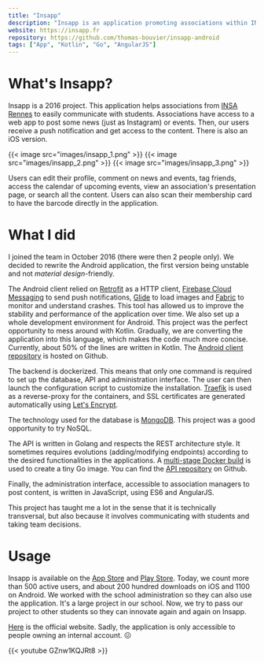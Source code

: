 ```yaml
---
title: "Insapp"
description: "Insapp is an application promoting associations within INSA Rennes."
website: https://insapp.fr
repository: https://github.com/thomas-bouvier/insapp-android
tags: ["App", "Kotlin", "Go", "AngularJS"]
---
```


# What's Insapp?

Insapp is a 2016 project. This application helps associations from [INSA Rennes](https://www.insa-rennes.fr) to easily communicate with students. Associations have access to a web app to post some news (just as Instagram) or events. Then, our users receive a push notification and get access to the content. There is also an iOS version.

{{< image src="images/insapp_1.png" >}}
{{< image src="images/insapp_2.png" >}}
{{< image src="images/insapp_3.png" >}}

Users can edit their profile, comment on news and events, tag friends, access the calendar of upcoming events, view an association's presentation page, or search all the content. Users can also scan their membership card to have the barcode directly in the application.

# What I did

I joined the team in October 2016 (there were then 2 people only). We decided to rewrite the Android application, the first version being unstable and not <em>material design</em>-friendly.

The Android client relied on [Retrofit](http://square.github.io/retrofit) as a HTTP client, [Firebase Cloud Messaging](https://firebase.google.com/products/cloud-messaging) to send push notifications, [Glide](https://bumptech.github.io/glide) to load images and [Fabric](https://get.fabric.io) to monitor and understand crashes. This tool has allowed us to improve the stability and performance of the application over time. We also set up a whole development environment for Android. This project was the perfect opportunity to mess around with Kotlin. Gradually, we are converting the application into this language, which makes the code much more concise. Currently, about 50% of the lines are written in Kotlin. The [Android client repository](https://github.com/thomas-bouvier/insapp-android) is hosted on Github.

The backend is dockerized. This means that only one command is required to set up the database, API and administration interface. The user can then launch the configuration script to customize the installation. [Traefik](https://traefik.io/) is used as a reverse-proxy for the containers, and SSL certificates are generated automatically using [Let's Encrypt](https://letsencrypt.org/).

The technology used for the database is [MongoDB](https://www.mongodb.com/). This project was a good opportunity to try NoSQL.

The API is written in Golang and respects the REST architecture style. It sometimes requires evolutions (adding/modifying endpoints) according to the desired functionalities in the applications. A [multi-stage Docker build](https://docs.docker.com/develop/develop-images/multistage-build/#use-multi-stage-builds) is used to create a tiny Go image. You can find the [API repository](https://github.com/thomas-bouvier/insapp-go) on Github.

Finally, the administration interface, accessible to association managers to post content, is written in JavaScript, using ES6 and AngularJS.

This project has taught me a lot in the sense that it is technically transversal, but also because it involves communicating with students and taking team decisions.

# Usage

Insapp is available on the [App Store](https://apps.apple.com/fr/app/insapp/id1159630227) and [Play Store](https://play.google.com/store/apps/details?id=fr.insapp.insapp). Today, we count more than 500 active users, and about 200 hundred downloads on iOS and 1100 on Android. We worked with the school administration so they can also use the application. It's a large project in our school. Now, we try to pass our project to other students so they can innovate again and again on Insapp.

[Here](https://insapp.fr) is the official website. Sadly, the application is only accessible to people owning an internal account. 😖

{{< youtube GZnw1KQJRt8 >}}
